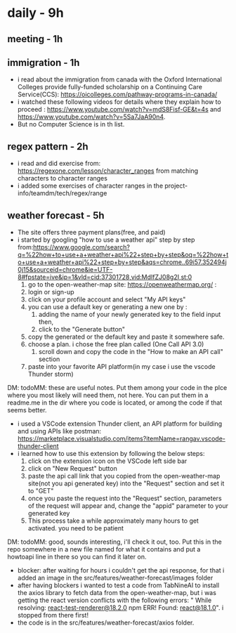 # daily - 9h 

## meeting - 1h

## immigration - 1h
* i read about the immigration from canada with the Oxford International Colleges provide fully-funded scholarship on a Continuing Care Service(CCS): https://oicolleges.com/pathway-programs-in-canada/
* i watched these following videos for details where they explain how to proceed : https://www.youtube.com/watch?v=mdS8Fisf-GE&t=4s and https://www.youtube.com/watch?v=5Sa7JaA90n4.
* But no Computer Science is in th list.

## regex pattern - 2h
* i read and did exercise from: https://regexone.com/lesson/character_ranges from matching characters to character ranges 
* i added some exercises of character ranges in the project-info/teamdm/tech/regex/range 


## weather forecast - 5h
* The site offers three payment plans(free, and paid)
* i started by googling "how to use a weather api" step by step from:https://www.google.com/search?q=%22how+to+use+a+weather+api%22+step+by+step&oq=%22how+to+use+a+weather+api%22+step+by+step&aqs=chrome..69i57.352494j0j15&sourceid=chrome&ie=UTF-8#fpstate=ive&ip=1&vld=cid:37301728,vid:MdIfZJ08g2I,st:0
  1. go to the open-weather-map site: https://openweathermap.org/ :
  2. login or sign-up
  3. click on your profile account and select "My API keys"
  4. you can use a default key or generating a new one by :
     1. adding the name of your newly generated key to the field input then, 
     2. click to the "Generate button"
  5. copy the generated or the default key and paste it somewhere safe.
  6. choose a plan. i chose the free plan called (One Call API 3.0)
     1. scroll down and copy the code in the "How to make an API call" section
  7. paste into your favorite API platform(in my case i use the vscode Thunder storm)

DM: todoMM: these are useful notes. Put them among your code in the plce where you most likely will need them, not here. You can put them in a readme.me in the dir where you code is located, or among the code if that seems better.

* i used a VSCode extension Thunder client, an API platform for building and using APIs like postman: https://marketplace.visualstudio.com/items?itemName=rangav.vscode-thunder-client
* i learned how to use this extension by following the below steps:
  1. click on the extension icon on the VSCode left side bar
  2. click on "New Request" button
  3. paste the api call link that you copied from the open-weather-map site(not you api generated key) into the "Request" section and set it to "GET"
  4. once you paste the request into the "Request" section, parameters of the request will appear and, change the "appid" parameter to your generated key
  5. This process take a while approximately many hours to get activated. you need to be patient
  
DM: todoMM: good, sounds interesting, i'll check it out, too. Put this in the repo somewhere in a new file named for what it contains and put a howtoapi line in there so you can find it later on. 

* blocker: after waiting for hours i couldn't get the api response, for that i added an image in the src/features/weather-forecast/images folder
* after having blockers i wanted to test a code from TabNineAI to install the axios library to fetch data from the open-weather-map, but i was getting the react version conflicts with the following errors: " While resolving: react-test-renderer@18.2.0
npm ERR! Found: react@18.1.0". i stopped from there first!
* the code is in the src/features/weather-forecast/axios folder.

